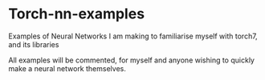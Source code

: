 # Torch-nn-examples
Examples of Neural Networks I am making to familiarise myself with torch7, and its libraries

All examples will be commented, for myself and anyone wishing to quickly make a neural network themselves.
